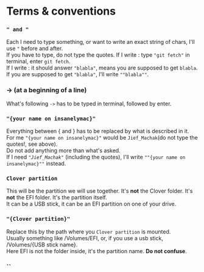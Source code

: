 # Terms & conventions

### `" and "`

Each I need to type something, or want to write an exact string of chars, I'll use `"` before and after.  
If you have to type, do not type the quotes. If I write : type `"git fetch"` in terminal, enter `git fetch`.  
If I write : it should answer `"blabla"`, means you are supposed to get `blabla`. If you are supposed to get `"blabla"`, I'll write `""blabla""`.

### -&gt; \(at a beginning of a line\)

What's following `->` has to be typed in terminal, followed by enter.

### `"{your name on insanelymac}"`

Everything between { and } has to be replaced by what is described in it.  
For me `"{your name on insanelymac}"` would be `Jief_Machak`\(do not type the quotes!, see above\).  
Do not add anything more than what's asked.  
If I need _`"Jief_Machak"`_ \(including the quotes\), I'll write `""{your name on insanelymac}""` instead.

### `Clover partition`

This will be the partition we will use together. It's **not** the Clover folder. It's **not** the EFI folder. It's the partition itself.  
It can be a USB stick, it can be an EFI partition on one of your drive.

### `"{Clover partition}"`

Replace this by the path where you `Clover partition` is mounted.  
Usually something like /Volumes/EFI, or, if you use a usb stick, /Volumes/{USB stick name}.  
Here EFI is not the folder inside, it's the partition name. **Do not confuse**.

### \`\`


